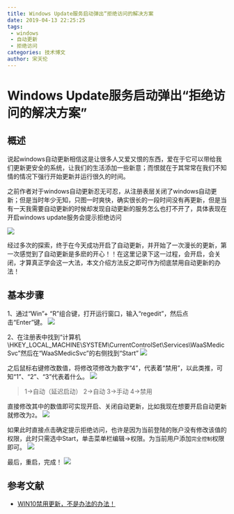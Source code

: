 ```yaml
---
title: Windows Update服务启动弹出“拒绝访问的解决方案
date: 2019-04-13 22:25:25
tags: 
 - windows
 - 自动更新
 - 拒绝访问
categories: 技术博文
author: 宋天伦
---
```


# Windows Update服务启动弹出“拒绝访问的解决方案”


## 概述
说起windows自动更新相信这是让很多人又爱又恨的东西，爱在于它可以带给我们更新更安全的系统，让我们的生活添加一些新意；而恨就在于其常常在我们不知情的情况下强行开始更新并运行很久的时间。

之前作者对于windows自动更新忍无可忍，从注册表层关闭了windows自动更新；但是当时年少无知，只图一时爽快，确实很长的一段时间没有再更新，但是当有一天我需要自动更新的时候却发现自动更新的服务怎么也打不开了，具体表现在开启windows update服务会提示拒绝访问

![](https://raw.githubusercontent.com/songtianlun/Image-Hosting/image/20190413122206.png)

经过多次的探索，终于在今天成功开启了自动更新，并开始了一次漫长的更新，第一次感觉到了自动更新是多麽的开心！！在这里记录下这一过程，会开启，会关闭，才算真正学会这一大法，本文介绍方法反之即可作为彻底禁用自动更新的办法！

## 基本步骤

1、通过“Win”+ “R”组合键，打开运行窗口，输入“regedit”，然后点击“Enter”键。
![](https://raw.githubusercontent.com/songtianlun/Image-Hosting/image/20190413221400.png)

2、在注册表中找到“计算机\HKEY_LOCAL_MACHINE\SYSTEM\CurrentControlSet\Services\WaaSMedicSvc”然后在“WaaSMedicSvc”的右侧找到“Start”
![](https://raw.githubusercontent.com/songtianlun/Image-Hosting/image/20190413221452.png)

之后鼠标右键修改数值，将修改项修改为数字“4”，代表着“禁用”，以此类推，可知“1”、“2”、“3”代表着什么。
![](https://raw.githubusercontent.com/songtianlun/Image-Hosting/image/20190413221700.png)
>1→自动（延迟启动）
>2→自动
>3→手动
>4→禁用

直接修改其中的数值即可实现开启、关闭自动更新，比如我现在想要开启自动更新就修改为`2`。
![](https://raw.githubusercontent.com/songtianlun/Image-Hosting/image/20190413221845.png)

如果此时直接点击确定提示拒绝访问，也许是因为当前登陆的账户没有修改该值的权限，此时只需选中Start，单击菜单栏编辑→权限。为当前用户添加`完全控制`权限即可。
![](https://raw.githubusercontent.com/songtianlun/Image-Hosting/image/20190413222139.png)

最后，重启，完成！
![](https://raw.githubusercontent.com/songtianlun/Image-Hosting/image/20190413222212.png)

## 参考文献
- [WIN10禁用更新，不是办法的办法！](https://yu72.com/tech/7890.html)

